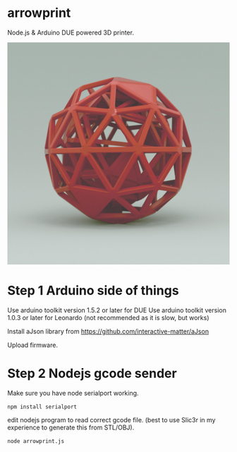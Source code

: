 arrowprint
==========

Node.js &amp; Arduino DUE powered 3D printer. 

![Arrow Print image](/arrowprint.jpg "Arrow print image")

Step 1 Arduino side of things
=============================

Use arduino toolkit version 1.5.2 or later for DUE
Use arduino toolkit version 1.0.3 or later for Leonardo (not recommended as it is slow, but works)
 
Install aJson library from https://github.com/interactive-matter/aJson

Upload firmware.

Step 2 Nodejs gcode sender
==========================

Make sure you have node serialport working. 

```
npm install serialport
```

edit nodejs program to read correct gcode file. (best to use Slic3r in my experience to generate this from STL/OBJ).

```
node arrowprint.js
```
